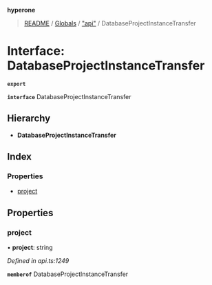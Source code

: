 **hyperone**

> [README](../README.md) / [Globals](../globals.md) / ["api"](../modules/_api_.md) / DatabaseProjectInstanceTransfer

# Interface: DatabaseProjectInstanceTransfer

**`export`** 

**`interface`** DatabaseProjectInstanceTransfer

## Hierarchy

* **DatabaseProjectInstanceTransfer**

## Index

### Properties

* [project](_api_.databaseprojectinstancetransfer.md#project)

## Properties

### project

•  **project**: string

*Defined in api.ts:1249*

**`memberof`** DatabaseProjectInstanceTransfer
